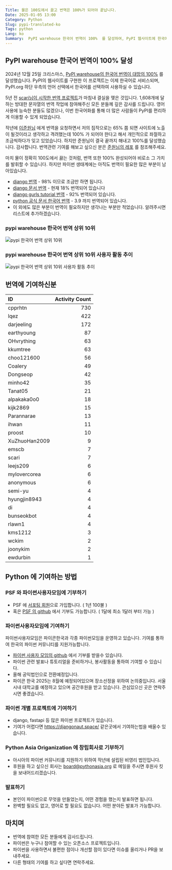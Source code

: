 ```yaml
---
Title: 물은 100도에서 끓고 번역은 100%가 되어야 끝납니다.
Date: 2025-01-05 13:00
Category: Python
Slug: pypi-translated-ko
Tags: python
Lang: ko
Summary:  PyPI warehouse 한국어 번역이 100%  를 달성하여, PyPI 웹사이트에 한국어 번역이 추가되었습니다.
---
```


## PyPI warehouse 한국어 번역이 100% 달성

2024년 12월 25일 크리스마스, [PyPI warehouse의 한국어 번역이 대망의 100%]( https://github.com/pypi/warehouse/pull/17326) 를 달성했습니다. PyPI의 웹사이트를 구현한 이 프로젝트는 이제 한국어로 서비스되며, PyPI.org 하단 우측의 언어 선택에서 한국어를 선택하여 사용하실 수 있습니다.

5년 전 [scari님이 시작한 번역 프로젝트](https://hosted.weblate.org/changes/browse/pypa/warehouse/ko/?page=207&limit=20)가 마침내 결실을 맺은 것입니다. 1,608개에 달하는 방대한 문자열의 번역 작업에 참여해주신 모든 분들께 깊은 감사를 드립니다. 영어 사용에 능숙한 분들도 많겠으나, 이번 한국어화를 통해 더 많은 사람들이 PyPI를 편리하게 이용할 수 있게 되었습니다.

작년에 [이준원님](https://github.com/cpprhtn) 에게 번역을 요청하면서 저의 짐작으로는 65% 쯤 되면 사이트에 노출이 될것이라고 생각하고 격려했는데 100% 가 되어야 한다고 해서 개인적으로 좌절하고 조금씩하다가 잊고 있었습니다. 하지만 준원님이 결국 끝까지 해내고 100%를 달성했습니다. 감사합니다. 번역관련 기여를 해보고 싶으신 분은  [준원님의 레포](https://github.com/cpprhtn/pypi-Korean-Translations) 를 참조해주세요.

마치 물이 정확히 100도에서 끓는 것처럼, 번역 또한 100% 완성되어야 비로소 그 가치를 발휘할 수 있습니다. 하지만 파이썬 생태계에는 아직도 번역이 필요한 많은 부분이 남아있습니다.

* [django 번역](https://explore.transifex.com/django/django/) - 98% 이므로 조금만 하면 됩니다.
* [django 문서 번역](https://explore.transifex.com/django/django-docs/) -  현재 18% 번역되어 있습니다
* [django gurls tutorial 번역](https://crowdin.com/project/django-girls-tutorial) - 92% 번역되어 있습니다.
* [python 공식 문서 한국어 번역](https://devguide.python.org/documentation/translating/) - 3.9 까지 번역되어 있습니다.
* 이 외에도 많은 부분이 번역이 필요하지만 생각나는 부분만 적었습니다. 알려주시면 리스트에 추가하겠습니다.

### pypi warehouse 한국어 번역 상위 10위

![pypi 한국어 번역 상위 10위]({static}/images/pypi_translation_user_activity_ranking.png)

### pypi warehouse 한국어 번역 상위 10위 사용자 활동 추이

![pypi 한국어 번역 상위 10위 사용자 활동 추이]({static}/images/pypi_translation_top10_user_activity_trends.png)

## 번역에 기여하신분

| ID |Activity Count|
|:-------|-------:|
|cpprhtn        |  730|
|lqez           |  422|
|darjeeling     |  172|
|earthyoung     |   87|
|OHvrything     |   63|
|kkumtree       |   63|
|choo121600     |   56|
|Coalery        |   49|
|Dongseop       |   42|
|minho42        |   35|
|Tanat05        |   21|
|alpakaka0o0    |   18|
|kijk2869       |   15|
|Parannarae     |   13|
|ihwan          |   11|
|proost         |   10|
|XuZhuoHan2009  |    9|
|emscb          |    7|
|scari          |    7|
|leejs209       |    6|
|mylovercorea   |    6|
|anonymous      |    6|
|semi-yu        |    4|
|hyungjin8943   |    4|
|di             |    4|
|bunseokbot     |    4|
|rlawn1         |    4|
|kms1212        |    3|
|wckim          |    2|
|joonykim       |    2|
|ewdurbin       |    1|

## Python 에 기여하는 방법

### PSF 와 파이썬사용자모임에 기부하기

* PSF 에 [서포팅 회원](https://www.python.org/psf/membership/supporting/)으로 가입합니다. ( 1년 100불 )
* 혹은 [PSF 의 github](https://github.com/sponsors/psf) 에서 기부도 가능합니다. ( 1달에 최소 1달러 부터 가능 )

### 파이썬사용자모임에 기여하기

파이썬사용자모임은 파이콘한국과 각종 파이썬모임을 운영하고 있습니다.
기여를 통하여 한국의 파이썬 커뮤니티를 지원가능합니다.

* [파이썬 사용자 모임의  github](https://github.com/sponsors/pythonkr) 에서 기부를 받을수 있습니다.
* 파이썬 관련 발표나 튜토리얼을 준비하거나, 봉사활동을 통하여 기여할 수 있습니다.
* 올해 공익법인으로 전환예정입니다.
* 파이콘 한국 2025는 8월예 예정되어있으며 장소선정을 위하여 논의중입니다. 서울시내 대학교를 예정하고 있으며 공간후원을 받고 있습니다. 관심있으신 곳은 연락주시면 좋겠습니다.

### 파이썬 개별 프로젝트에 기여하기

* django, fastapi 등 많은 파이썬 프로젝트가 있습니다.
* 기여가 어렵다면 <https://djangonaut.space/> 같은곳에서 기여하는법을 배울수 있습니다.

### Python Asia Origanization 에 창립회사로 기부하기

* 아시아의 파이썬 커뮤니티를 지원하기 위하여 작년에 설립된 비영리 법인입니다.
* 후원을 하고 싶으신 회사는 board@pythonasia.org 로 메일을 주시면 후원사 킷을 보내어드리겠습니다.

### 발표하기

* 본인이 파이썬으로 무엇을 만들었는지, 어떤 경험을 했는지 발표하면 됩니다.
* 완벽할 필요도 없고, 영어로 할 필요도 없습니다. 어떤 분야든 발표가 가능합니다.

## 마치며

* 번역에 참여한 모든 분들에게 감사드립니다.
* 파이썬은 누구나 참여할 수 있는 오픈소스 프로젝트입니다.
* 파이썬을 사용하면서 불편한 점이나 개선할 점이 있다면 이슈를 올리거나 PR을 보내주세요.
* 다른 형태의 기여를 하고 싶다면 연락주세요.
